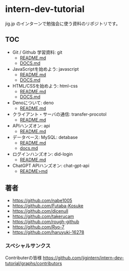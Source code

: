 # intern-dev-tutorial

jig.jp のインターンで勉強会に使う資料のリポジトリです。

## TOC

- Git / Github 学習資料: git
  - [README.md](./git/README.md)
  - [DOCS.md](./git/docs.md)
- JavaScriptを始めよう: javascript
  - [README.md](./javascript/README.md)
  - [DOCS.md](./javascript/DOCS.md)
- HTML/CSSを始めよう: html-css
  - [README.md](./html-css/README.md)
  - [DOCS.md](./html-css/DOCS.md)
- Denoについて: deno
  - [README.md](./deno/README.md)
- クライアント・サーバの通信: transfer-procotol
  - [README.md](./transfer-procotol/README.md)
- APIハンズオン: api
  - [README.md](./api/README.md)
- データベース: MySQL: detabase
  - [README.md](./database/README.md)
  - [docs.md](./database/docs.md)
- ログインハンズオン: did-login
  - [README.md](./did-login/README.md)
- ChatGPT APIハンズオン: chat-gpt-api
  - [README>md](./chat-gpt-api/README.md)

## 著者

- <https://github.com/nabe1005>
- <https://github.com/Futaba-Kosuke>
- <https://github.com/dicenull>
- <https://github.com/takerucam>
- <https://github.com/rough-github>
- <https://github.com/Ryo-7>
- <https://github.com/haruyuki-16278>

### スペシャルサンクス

Contributerの皆様 <https://github.com/jigintern/intern-dev-tutorial/graphs/contributors>
